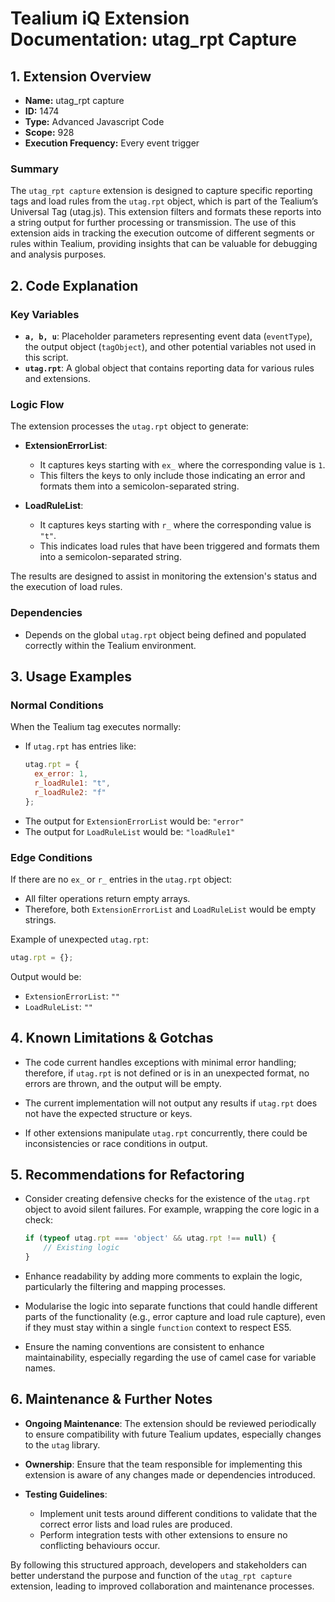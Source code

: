 # Tealium iQ Extension Documentation: utag_rpt Capture

## 1. Extension Overview

- **Name:** utag_rpt capture
- **ID:** 1474
- **Type:** Advanced Javascript Code
- **Scope:** 928
- **Execution Frequency:** Every event trigger

### Summary
The `utag_rpt capture` extension is designed to capture specific reporting tags and load rules from the `utag.rpt` object, which is part of the Tealium’s Universal Tag (utag.js). This extension filters and formats these reports into a string output for further processing or transmission. The use of this extension aids in tracking the execution outcome of different segments or rules within Tealium, providing insights that can be valuable for debugging and analysis purposes.

## 2. Code Explanation

### Key Variables
- **`a, b, u`**: Placeholder parameters representing event data (`eventType`), the output object (`tagObject`), and other potential variables not used in this script.
- **`utag.rpt`**: A global object that contains reporting data for various rules and extensions.

### Logic Flow
The extension processes the `utag.rpt` object to generate:
- **ExtensionErrorList**: 
  - It captures keys starting with `ex_` where the corresponding value is `1`.
  - This filters the keys to only include those indicating an error and formats them into a semicolon-separated string.

- **LoadRuleList**: 
  - It captures keys starting with `r_` where the corresponding value is `"t"`.
  - This indicates load rules that have been triggered and formats them into a semicolon-separated string.

The results are designed to assist in monitoring the extension's status and the execution of load rules.

### Dependencies
- Depends on the global `utag.rpt` object being defined and populated correctly within the Tealium environment.

## 3. Usage Examples

### Normal Conditions
When the Tealium tag executes normally:
- If `utag.rpt` has entries like:
  ```javascript
  utag.rpt = {
    ex_error: 1,
    r_loadRule1: "t",
    r_loadRule2: "f"
  };
  ```
- The output for `ExtensionErrorList` would be: `"error"`
- The output for `LoadRuleList` would be: `"loadRule1"`

### Edge Conditions
If there are no `ex_` or `r_` entries in the `utag.rpt` object:
- All filter operations return empty arrays.
- Therefore, both `ExtensionErrorList` and `LoadRuleList` would be empty strings.

Example of unexpected `utag.rpt`:
```javascript
utag.rpt = {};
```
Output would be:
- `ExtensionErrorList`: `""`
- `LoadRuleList`: `""`

## 4. Known Limitations & Gotchas

- The code current handles exceptions with minimal error handling; therefore, if `utag.rpt` is not defined or is in an unexpected format, no errors are thrown, and the output will be empty.
  
- The current implementation will not output any results if `utag.rpt` does not have the expected structure or keys.

- If other extensions manipulate `utag.rpt` concurrently, there could be inconsistencies or race conditions in output.

## 5. Recommendations for Refactoring

- Consider creating defensive checks for the existence of the `utag.rpt` object to avoid silent failures. For example, wrapping the core logic in a check:
  ```javascript
  if (typeof utag.rpt === 'object' && utag.rpt !== null) {
      // Existing logic
  }
  ```

- Enhance readability by adding more comments to explain the logic, particularly the filtering and mapping processes.

- Modularise the logic into separate functions that could handle different parts of the functionality (e.g., error capture and load rule capture), even if they must stay within a single `function` context to respect ES5.

- Ensure the naming conventions are consistent to enhance maintainability, especially regarding the use of camel case for variable names.

## 6. Maintenance & Further Notes

- **Ongoing Maintenance**: The extension should be reviewed periodically to ensure compatibility with future Tealium updates, especially changes to the `utag` library.

- **Ownership**: Ensure that the team responsible for implementing this extension is aware of any changes made or dependencies introduced.

- **Testing Guidelines**: 
   - Implement unit tests around different conditions to validate that the correct error lists and load rules are produced.
   - Perform integration tests with other extensions to ensure no conflicting behaviours occur.

By following this structured approach, developers and stakeholders can better understand the purpose and function of the `utag_rpt capture` extension, leading to improved collaboration and maintenance processes.